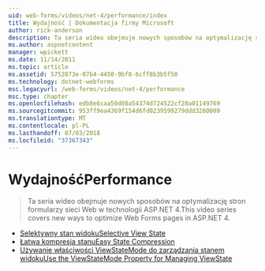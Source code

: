 ```yaml
---
uid: web-forms/videos/net-4/performance/index
title: Wydajność | Dokumentacja firmy Microsoft
author: rick-anderson
description: Ta seria wideo obejmuje nowych sposobów na optymalizację stron formularzy sieci Web w technologii ASP.NET 4.
ms.author: aspnetcontent
manager: wpickett
ms.date: 11/14/2011
ms.topic: article
ms.assetid: 5752873e-07b4-4450-9bf8-6cff8b3b5f50
ms.technology: dotnet-webforms
msc.legacyurl: /web-forms/videos/net-4/performance
msc.type: chapter
ms.openlocfilehash: edb8e6caa50d08a54374d724522cf28a01149769
ms.sourcegitcommit: 953ff9ea4369f154d6fd0239599279ddd3280009
ms.translationtype: MT
ms.contentlocale: pl-PL
ms.lasthandoff: 07/03/2018
ms.locfileid: "37367343"
---
```

<a name="performance"></a><span data-ttu-id="c3353-103">Wydajność</span><span class="sxs-lookup"><span data-stu-id="c3353-103">Performance</span></span>
====================
> <span data-ttu-id="c3353-104">Ta seria wideo obejmuje nowych sposobów na optymalizację stron formularzy sieci Web w technologii ASP.NET 4.</span><span class="sxs-lookup"><span data-stu-id="c3353-104">This video series covers new ways to optimize Web Forms pages in ASP.NET 4.</span></span>


- [<span data-ttu-id="c3353-105">Selektywny stan widoku</span><span class="sxs-lookup"><span data-stu-id="c3353-105">Selective View State</span></span>](aspnet-4-quick-hit-selective-view-state.md)
- [<span data-ttu-id="c3353-106">Łatwa kompresja stanu</span><span class="sxs-lookup"><span data-stu-id="c3353-106">Easy State Compression</span></span>](aspnet-4-quick-hit-easy-state-compression.md)
- [<span data-ttu-id="c3353-107">Używanie właściwości ViewStateMode do zarządzania stanem widoku</span><span class="sxs-lookup"><span data-stu-id="c3353-107">Use the ViewStateMode Property for Managing ViewState</span></span>](how-do-i-use-the-viewstatemode-property-for-managing-viewstate.md)
